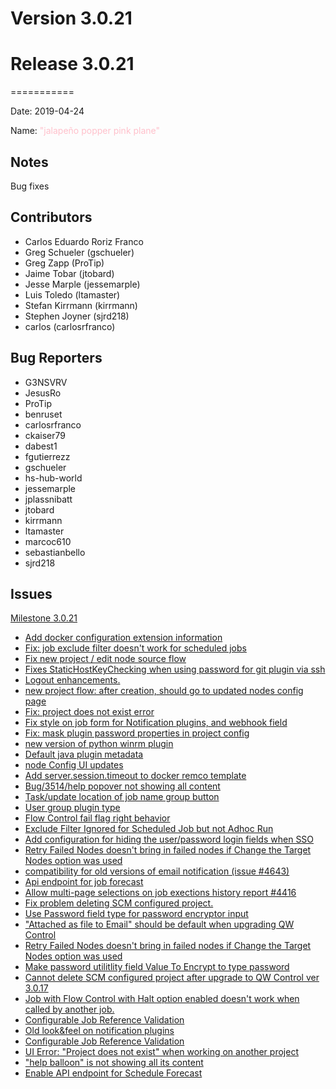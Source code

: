 # Version 3.0.21



# Release 3.0.21
===========

Date: 2019-04-24

Name: <span style="color: pink"><span class="glyphicon glyphicon-plane"></span> "jalapeño popper pink plane"</span>

## Notes

Bug fixes

## Contributors

* Carlos Eduardo Roriz Franco
* Greg Schueler (gschueler)
* Greg Zapp (ProTip)
* Jaime Tobar (jtobard)
* Jesse Marple (jessemarple)
* Luis Toledo (ltamaster)
* Stefan Kirrmann (kirrmann)
* Stephen Joyner (sjrd218)
* carlos (carlosrfranco)

## Bug Reporters

* G3NSVRV
* JesusRo
* ProTip
* benruset
* carlosrfranco
* ckaiser79
* dabest1
* fgutierrezz
* gschueler
* hs-hub-world
* jessemarple
* jplassnibatt
* jtobard
* kirrmann
* ltamaster
* marcoc610
* sebastianbello
* sjrd218

## Issues

[Milestone 3.0.21](https://github.com/qwcontrol/qwcontrol/milestone/106)

* [Add docker configuration extension information](https://github.com/qwcontrol/qwcontrol/pull/4751)
* [Fix: job exclude filter doesn't work for scheduled jobs](https://github.com/qwcontrol/qwcontrol/pull/4750)
* [Fix new project / edit node source flow](https://github.com/qwcontrol/qwcontrol/pull/4746)
* [Fixes StaticHostKeyChecking when using password for git plugin via ssh](https://github.com/qwcontrol/qwcontrol/pull/4745)
* [Logout enhancements.](https://github.com/qwcontrol/qwcontrol/pull/4743)
* [new project flow: after creation, should go to updated nodes config page](https://github.com/qwcontrol/qwcontrol/issues/4741)
* [Fix: project does not exist error](https://github.com/qwcontrol/qwcontrol/pull/4735)
* [Fix style on job form for Notification plugins, and webhook field](https://github.com/qwcontrol/qwcontrol/pull/4733)
* [Fix: mask plugin password properties in project config](https://github.com/qwcontrol/qwcontrol/pull/4724)
* [new version of python winrm plugin](https://github.com/qwcontrol/qwcontrol/pull/4722)
* [Default java plugin metadata](https://github.com/qwcontrol/qwcontrol/pull/4719)
* [node Config UI updates](https://github.com/qwcontrol/qwcontrol/pull/4714)
* [Add server.session.timeout to docker remco template](https://github.com/qwcontrol/qwcontrol/pull/4712)
* [Bug/3514/help popover not showing all content](https://github.com/qwcontrol/qwcontrol/pull/4709)
* [Task/update location of job name group button](https://github.com/qwcontrol/qwcontrol/pull/4708)
* [User group plugin type](https://github.com/qwcontrol/qwcontrol/pull/4701)
* [Flow Control fail flag right behavior](https://github.com/qwcontrol/qwcontrol/pull/4700)
* [Exclude Filter Ignored for Scheduled Job but not Adhoc Run](https://github.com/qwcontrol/qwcontrol/issues/4699)
* [Add configuration for hiding the user/password login fields when SSO ](https://github.com/qwcontrol/qwcontrol/pull/4697)
* [Retry Failed Nodes doesn't bring in failed nodes if Change the Target Nodes option was used](https://github.com/qwcontrol/qwcontrol/pull/4689)
* [compatibility for old versions of email notification (issue #4643)](https://github.com/qwcontrol/qwcontrol/pull/4688)
* [Api endpoint for job forecast](https://github.com/qwcontrol/qwcontrol/pull/4682)
* [Allow multi-page selections on job exections history report #4416](https://github.com/qwcontrol/qwcontrol/pull/4673)
* [Fix problem deleting SCM configured project.](https://github.com/qwcontrol/qwcontrol/pull/4670)
* [Use Password field type for password encryptor input](https://github.com/qwcontrol/qwcontrol/pull/4669)
* ["Attached as file to Email" should be default when upgrading QW Control](https://github.com/qwcontrol/qwcontrol/issues/4643)
* [Retry Failed Nodes doesn't bring in failed nodes if Change the Target Nodes option was used](https://github.com/qwcontrol/qwcontrol/issues/4639)
* [Make password utilitlity field Value To Encrypt to type password](https://github.com/qwcontrol/qwcontrol/issues/4624)
* [Cannot delete SCM configured project after upgrade to QW Control ver 3.0.17](https://github.com/qwcontrol/qwcontrol/issues/4623)
* [Job with Flow Control with Halt option enabled doesn't work when called by another job.  ](https://github.com/qwcontrol/qwcontrol/issues/4605)
* [Configurable Job Reference Validation](https://github.com/qwcontrol/qwcontrol/pull/4583)
* [Old look&feel on notification plugins](https://github.com/qwcontrol/qwcontrol/issues/4530)
* [Configurable Job Reference Validation](https://github.com/qwcontrol/qwcontrol/issues/4527)
* [UI Error: "Project does not exist" when working on another project](https://github.com/qwcontrol/qwcontrol/issues/3905)
* ["help balloon" is not showing all its content](https://github.com/qwcontrol/qwcontrol/issues/3514)
* [Enable API endpoint for Schedule Forecast](https://github.com/qwcontrol/qwcontrol/issues/3469)
